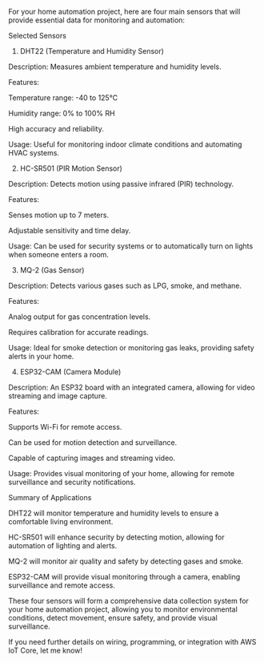 For your home automation project, here are four main sensors that will provide essential data for monitoring and automation:

Selected Sensors

1. DHT22 (Temperature and Humidity Sensor)

Description: Measures ambient temperature and humidity levels.

Features:

Temperature range: -40 to 125°C

Humidity range: 0% to 100% RH

High accuracy and reliability.


Usage: Useful for monitoring indoor climate conditions and automating HVAC systems.



2. HC-SR501 (PIR Motion Sensor)

Description: Detects motion using passive infrared (PIR) technology.

Features:

Senses motion up to 7 meters.

Adjustable sensitivity and time delay.


Usage: Can be used for security systems or to automatically turn on lights when someone enters a room.



3. MQ-2 (Gas Sensor)

Description: Detects various gases such as LPG, smoke, and methane.

Features:

Analog output for gas concentration levels.

Requires calibration for accurate readings.


Usage: Ideal for smoke detection or monitoring gas leaks, providing safety alerts in your home.



4. ESP32-CAM (Camera Module)

Description: An ESP32 board with an integrated camera, allowing for video streaming and image capture.

Features:

Supports Wi-Fi for remote access.

Can be used for motion detection and surveillance.

Capable of capturing images and streaming video.


Usage: Provides visual monitoring of your home, allowing for remote surveillance and security notifications.




Summary of Applications

DHT22 will monitor temperature and humidity levels to ensure a comfortable living environment.

HC-SR501 will enhance security by detecting motion, allowing for automation of lighting and alerts.

MQ-2 will monitor air quality and safety by detecting gases and smoke.

ESP32-CAM will provide visual monitoring through a camera, enabling surveillance and remote access.


These four sensors will form a comprehensive data collection system for your home automation project, allowing you to monitor environmental conditions, detect movement, ensure safety, and provide visual surveillance.

If you need further details on wiring, programming, or integration with AWS IoT Core, let me know!

